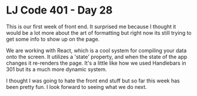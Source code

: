 # LJ Code 401 - Day 28

This is our first week of front end. It surprised me because I thought it would be a lot more about the art of formatting but right now its still trying to get some info to show up on the page.

We are working with React, which is a cool system for compiling your data onto the screen. It utilizes a 'state' property, and when the state of the app changes it re-renders the page. It's a little like how we used Handlebars in 301 but its a much more dynamic system. 

I thought I was going to hate the front end stuff but so far this week has been pretty fun. I look forward to seeing what we do next. 